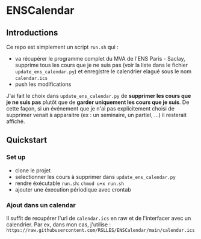 # ENSCalendar
## Introductions
Ce repo est simplement un script `run.sh` qui :
- va récupérer le programme complet du MVA de l'ENS Paris - Saclay, supprime tous les cours que je ne suis pas (voir la liste dans le fichier `update_ens_calendar.py`) et enregistre le calendrier elagué sous le nom `calendar.ics`
- push les modifications

J'ai fait le choix dans `update_ens_calendar.py` de **supprimer les cours que je ne suis pas** plutôt que de **garder uniquement les cours que je suis**.
De cette façon, si un événement que je n'ai pas explicitement choisi de supprimer venait à apparaitre (ex : un seminaire, un partiel, ...) il resterait affiché.

## Quickstart
### Set up
- clone le projet
- selectionner les cours à supprimer dans `update_ens_calendar.py`
- rendre éxécutable `run.sh`: `chmod u+x run.sh`
- ajouter une éxecution périodique avec crontab

### Ajout dans un calendar
Il suffit de recupérer l'url de `calendar.ics` en raw et de l'interfacer avec un calendrier.
Par ex, dans mon cas, j'utilise : `https://raw.githubusercontent.com/RSLLES/ENSCalendar/main/calendar.ics`
